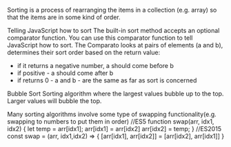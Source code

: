 Sorting is a process of rearranging the items in a collection (e.g. array)
so that the items are in some kind of order.

Telling JavaScript how to sort
The built-in sort method accepts an optional comparator function.
You can use this comparator function to tell JavaScript how to sort.
The Comparato looks at pairs of elements (a and b), determines their sort order based on the return value:

- if it returns a negative number, a should come before b
- if positive - a should come after b
- if returns 0 - a and b - are the same as far as sort is concerned

Bubble Sort
Sorting algorithm where the largest values bubble up to the top.
Larger values will bubble the top.

Many sorting algorithms involve some type of swapping functionality(e.g. swapping to numbers to put them in order)
//ES5
function swap(arr, idx1, idx2) {
  let temp = arr[idx1];
  arr[idx1] = arr[idx2]
  arr[idx2] = temp;
}
//ES2015
const swap = (arr, idx1,idx2) => {
  [arr[idx1], arr[idx2]] = [arr[idx2], arr[idx1]]
}

